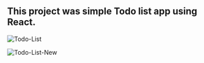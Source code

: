 ## This project was simple Todo list app using React.

![Todo-List](https://user-images.githubusercontent.com/53760280/76873402-b4bd2f80-6893-11ea-97e7-e9ad2bea4034.png)

![Todo-List-New](https://user-images.githubusercontent.com/53760280/76873754-2d23f080-6894-11ea-88d3-3ba2cc0a3f08.png)
